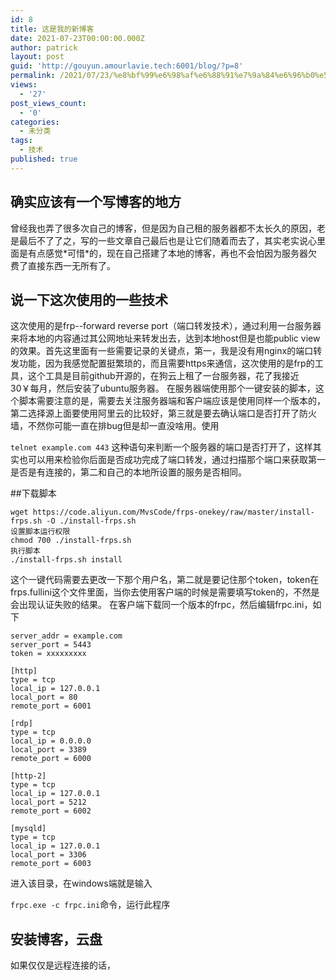 ```yaml
---
id: 8
title: 这是我的新博客
date: 2021-07-23T00:00:00.000Z
author: patrick
layout: post
guid: 'http://gouyun.amourlavie.tech:6001/blog/?p=8'
permalink: /2021/07/23/%e8%bf%99%e6%98%af%e6%88%91%e7%9a%84%e6%96%b0%e5%8d%9a%e5%ae%a2/
views:
  - '27'
post_views_count:
  - '0'
categories:
  - 未分类
tags:
  - 技术
published: true
---
```

## 确实应该有一个写博客的地方 
曾经我也弄了很多次自己的博客，但是因为自己租的服务器都不太长久的原因，老是最后不了了之，写的一些文章自己最后也是让它们随着而去了，其实老实说心里面是有点感觉\*可惜\*的，现在自己搭建了本地的博客，再也不会怕因为服务器欠费了直接东西一无所有了。 

## 说一下这次使用的一些技术 
这次使用的是frp--forward reverse port（端口转发技术），通过利用一台服务器来将本地的内容通过其公网地址来转发出去，达到本地host但是也能public view的效果。首先这里面有一些需要记录的关键点，第一，我是没有用nginx的端口转发功能，因为我感觉配置挺繁琐的，而且需要https来通信，这次使用的是frp的工具，这个工具是目前github开源的，在狗云上租了一台服务器，花了我接近30￥每月，然后安装了ubuntu服务器。 在服务器端使用那个一键安装的脚本，这个脚本需要注意的是，需要去关注服务器端和客户端应该是使用同样一个版本的，第二选择源上面要使用阿里云的比较好，第三就是要去确认端口是否打开了防火墙，不然你可能一直在排bug但是却一直没啥用。使用

`telnet example.com 443` 这种语句来判断一个服务器的端口是否打开了，这样其实也可以用来检验你后面是否成功完成了端口转发，通过扫描那个端口来获取第一是否是有连接的，第二和自己的本地所设置的服务是否相同。 

##下载脚本
```ssh
wget https://code.aliyun.com/MvsCode/frps-onekey/raw/master/install-frps.sh -O ./install-frps.sh
设置脚本运行权限
chmod 700 ./install-frps.sh
执行脚本
./install-frps.sh install
```
这个一键代码需要去更改一下那个用户名，第二就是要记住那个token，token在frps.fullini这个文件里面，当你去使用客户端的时候是需要填写token的，不然是会出现认证失败的结果。 在客户端下载同一个版本的frpc，然后编辑frpc.ini，如下 

```ssh
server_addr = example.com
server_port = 5443
token = xxxxxxxxx

[http]
type = tcp
local_ip = 127.0.0.1
local_port = 80
remote_port = 6001

[rdp]
type = tcp
local_ip = 0.0.0.0
local_port = 3389
remote_port = 6000

[http-2]
type = tcp
local_ip = 127.0.0.1
local_port = 5212
remote_port = 6002

[mysqld]
type = tcp
local_ip = 127.0.0.1  
local_port = 3306 
remote_port = 6003 
```

进入该目录，在windows端就是输入

`frpc.exe -c frpc.ini`命令，运行此程序 

## 安装博客，云盘 
如果仅仅是远程连接的话，
